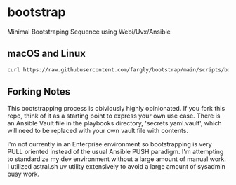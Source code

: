 
# bootstrap

Minimal Bootstraping Sequence using Webi/Uvx/Ansible

## macOS and Linux

```bash
curl https://raw.githubusercontent.com/fargly/bootstrap/main/scripts/bootstrap.sh | sh
```

## Forking Notes

This bootstrapping process is obiviously highly opinionated. If you fork this repo, think of it as a starting point to express your own use case. There is an Ansible Vault file in the playbooks directory, 'secrets.yaml.vault', which will need to be replaced with your own vault file with contents.

I'm not currently in an Enterprise environment so bootstrapping is very PULL oriented instead of the usual Ansible PUSH paradigm. I'm attempting to standardize my dev environment without a large amount of manual work. I utilized astral.sh uv utility extensively to avoid a large amount of sysadmin busy work.

